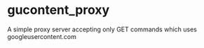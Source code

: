 # gucontent_proxy

A simple proxy server accepting only GET commands which uses googleusercontent.com